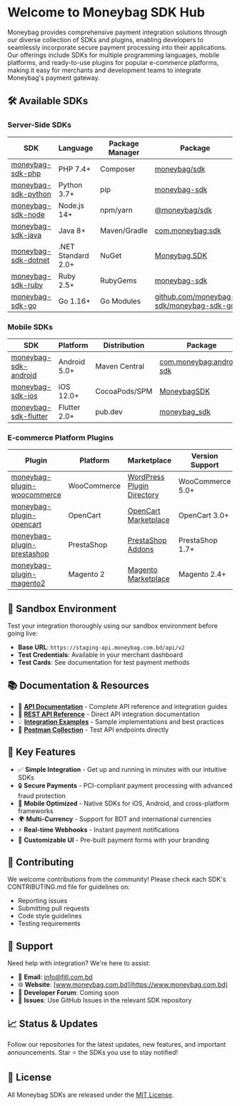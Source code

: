 # Welcome to Moneybag SDK Hub

Moneybag provides comprehensive payment integration solutions through our diverse collection of SDKs and plugins, enabling developers to seamlessly incorporate secure payment processing into their applications. Our offerings include SDKs for multiple programming languages, mobile platforms, and ready-to-use plugins for popular e-commerce platforms, making it easy for merchants and development teams to integrate Moneybag's payment gateway.

## 🛠️ Available SDKs

### Server-Side SDKs
| SDK | Language | Package Manager | Package |
|-----|----------|-----------------|---------|
| [moneybag-sdk-php](https://github.com/Moneybag-SDK/moneybag-sdk-php) | PHP 7.4+ | Composer | [moneybag/sdk](https://packagist.org/packages/moneybag/sdk) |
| [moneybag-sdk-python](https://github.com/Moneybag-SDK/moneybag-sdk-python) | Python 3.7+ | pip | [moneybag-sdk](https://pypi.org/project/moneybag-sdk/) |
| [moneybag-sdk-node](https://github.com/Moneybag-SDK/moneybag-sdk-node) | Node.js 14+ | npm/yarn | [@moneybag/sdk](https://www.npmjs.com/package/@moneybag/sdk) |
| [moneybag-sdk-java](https://github.com/Moneybag-SDK/moneybag-sdk-java) | Java 8+ | Maven/Gradle | [com.moneybag:sdk](https://search.maven.org/artifact/com.moneybag/sdk) |
| [moneybag-sdk-dotnet](https://github.com/Moneybag-SDK/moneybag-sdk-dotnet) | .NET Standard 2.0+ | NuGet | [Moneybag.SDK](https://www.nuget.org/packages/Moneybag.SDK) |
| [moneybag-sdk-ruby](https://github.com/Moneybag-SDK/moneybag-sdk-ruby) | Ruby 2.5+ | RubyGems | [moneybag-sdk](https://rubygems.org/gems/moneybag-sdk) |
| [moneybag-sdk-go](https://github.com/Moneybag-SDK/moneybag-sdk-go) | Go 1.16+ | Go Modules | [github.com/moneybag-sdk/moneybag-sdk-go](https://pkg.go.dev/github.com/moneybag-sdk/moneybag-sdk-go) |

### Mobile SDKs
| SDK | Platform | Distribution | Package |
|-----|----------|--------------|---------|
| [moneybag-sdk-android](https://github.com/Moneybag-SDK/moneybag-sdk-android) | Android 5.0+ | Maven Central | [com.moneybag:android-sdk](https://search.maven.org/artifact/com.moneybag/android-sdk) |
| [moneybag-sdk-ios](https://github.com/Moneybag-SDK/moneybag-sdk-ios) | iOS 12.0+ | CocoaPods/SPM | [MoneybagSDK](https://cocoapods.org/pods/MoneybagSDK) |
| [moneybag-sdk-flutter](https://github.com/Moneybag-SDK/moneybag-sdk-flutter) | Flutter 2.0+ | pub.dev | [moneybag_sdk](https://pub.dev/packages/moneybag_sdk) |

### E-commerce Platform Plugins
| Plugin | Platform | Marketplace | Version Support |
|--------|----------|-------------|-----------------|
| [moneybag-plugin-woocommerce](https://github.com/Moneybag-SDK/moneybag-plugin-woocommerce) | WooCommerce | [WordPress Plugin Directory](https://wordpress.org/plugins/moneybag-payment-gateway/) | WooCommerce 5.0+ |
| [moneybag-plugin-opencart](https://github.com/Moneybag-SDK/moneybag-plugin-opencart) | OpenCart | [OpenCart Marketplace](https://www.opencart.com/index.php?route=marketplace/extension/info&extension_id=xxxxx) | OpenCart 3.0+ |
| [moneybag-plugin-prestashop](https://github.com/Moneybag-SDK/moneybag-plugin-prestashop) | PrestaShop | [PrestaShop Addons](https://addons.prestashop.com/en/payment-card-wallet/xxxxx-moneybag.html) | PrestaShop 1.7+ |
| [moneybag-plugin-magento2](https://github.com/Moneybag-SDK/moneybag-plugin-magento2) | Magento 2 | [Magento Marketplace](https://marketplace.magento.com/moneybag-payment.html) | Magento 2.4+ |

## 🧪 Sandbox Environment

Test your integration thoroughly using our sandbox environment before going live:
- **Base URL**: `https://staging-api.moneybag.com.bd/api/v2`
- **Test Credentials**: Available in your merchant dashboard
- **Test Cards**: See documentation for test payment methods

## 📚 Documentation & Resources

- 📖 **[API Documentation](https://github.com/Moneybag-SDK/docs)** - Complete API reference and integration guides
- 🔧 **[REST API Reference](https://github.com/Moneybag-SDK/docs/blob/main/rest-api-integraion.md)** - Direct API integration documentation
- 💡 **[Integration Examples](https://github.com/Moneybag-SDK/examples)** - Sample implementations and best practices
- 🎯 **[Postman Collection](https://github.com/Moneybag-SDK/docs)** - Test API endpoints directly

## 🔑 Key Features

- ✅ **Simple Integration** - Get up and running in minutes with our intuitive SDKs
- 🔒 **Secure Payments** - PCI-compliant payment processing with advanced fraud protection
- 📱 **Mobile Optimized** - Native SDKs for iOS, Android, and cross-platform frameworks
- 🌍 **Multi-Currency** - Support for BDT and international currencies
- ⚡ **Real-time Webhooks** - Instant payment notifications
- 🎨 **Customizable UI** - Pre-built payment forms with your branding

## 🤝 Contributing

We welcome contributions from the community! Please check each SDK's CONTRIBUTING.md file for guidelines on:
- Reporting issues
- Submitting pull requests
- Code style guidelines
- Testing requirements

## 🛟 Support

Need help with integration? We're here to assist:

- 📧 **Email**: [info@fitl.com.bd](mailto:info@fitl.com.bd)
- 🌐 **Website**: [www.moneybag.com.bd](https://www.moneybag.com.bd)
- 💬 **Developer Forum**: Coming soon
- 🐛 **Issues**: Use GitHub Issues in the relevant SDK repository

## 📈 Status & Updates

Follow our repositories for the latest updates, new features, and important announcements. Star ⭐ the SDKs you use to stay notified!

## 📄 License

All Moneybag SDKs are released under the [MIT License](LICENSE).
